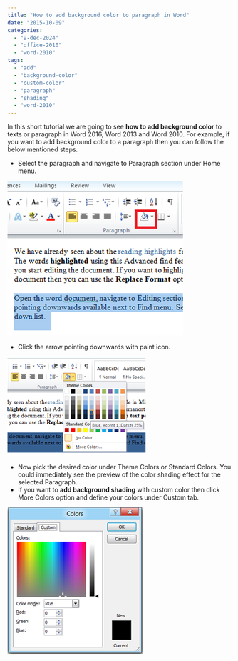 ```yaml
---
title: "How to add background color to paragraph in Word"
date: "2015-10-09"
categories: 
  - "9-dec-2024"
  - "office-2010"
  - "word-2010"
tags: 
  - "add"
  - "background-color"
  - "custom-color"
  - "paragraph"
  - "shading"
  - "word-2010"
---
```


In this short tutorial we are going to see **how to add background color** to texts or paragraph in Word 2016, Word 2013 and Word 2010. For example, if you want to add background color to a paragraph then you can follow the below mentioned steps.

- Select the paragraph and navigate to Paragraph section under Home menu.

[![image](/assets/images/image_thumb166.png "image")](http://blogmines.com/blog/wp-content/uploads/2011/12/image166.png)

- Click the arrow pointing downwards with paint icon.

[![image](/assets/images/image_thumb167.png "image")](http://blogmines.com/blog/wp-content/uploads/2011/12/image167.png)

- Now pick the desired color under Theme Colors or Standard Colors. You could immediately see the preview of the color shading effect for the selected Paragraph.
- If you want to **add background shading** with custom color then click More Colors option and define your colors under Custom tab.

[![image](/assets/images/image_thumb168.png "image")](http://blogmines.com/blog/wp-content/uploads/2011/12/image168.png)
